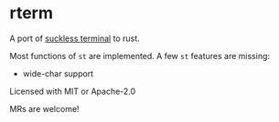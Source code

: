 rterm
=====

A port of [suckless terminal](https://st.suckless.org/) to rust.

Most functions of `st` are implemented.  A few `st` features are missing:

- wide-char support

Licensed with MIT or Apache-2.0

MRs are welcome!
